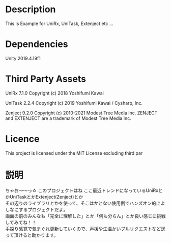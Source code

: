 # Description
This is Example for UniRx, UniTask, Extenject etc ...


# Dependencies
Unity 2019.4.19f1

# Third Party Assets
UniRx 7.1.0
Copyright (c) 2018 Yoshifumi Kawai

UniTask 2.2.4
Copyright (c) 2019 Yoshifumi Kawai / Cysharp, Inc.

Zenject 9.2.0
Copyright (c) 2010-2021 Modest Tree Media Inc. ZENJECT and EXTENJECT are a trademark of Modest Tree Media Inc.

# Licence
This project is licensed under the MIT License excluding third par


# 説明
ちゃお～～っ☆
このプロジェクトはね  ここ最近トレンドになっているUniRxとかUniTaskとかExtenject(Zenject)とか  
その辺りのライブラリとかを使って、そこはかとない使用例でハンズオン的によしなにするプロジェクトだよ。  
画面の前のみんなも「完全に理解した」とか「何も分らん」とか良い感じに挑戦してみてね！！  
手探り感覚で気まぐれ更新していくので、声援や生温かいプルリクエストなど送って頂けると助かります。
